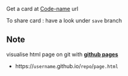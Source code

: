 Get a card at [Code-name](https://tolo38.github.io/Code-name/Code-name.html) url

To share card : have a look under `save` branch

Note
---
visualise html page on git with [**github pages**](https://pages.github.com/)
* https://`username`.github.io/`repo`/`page.html`
